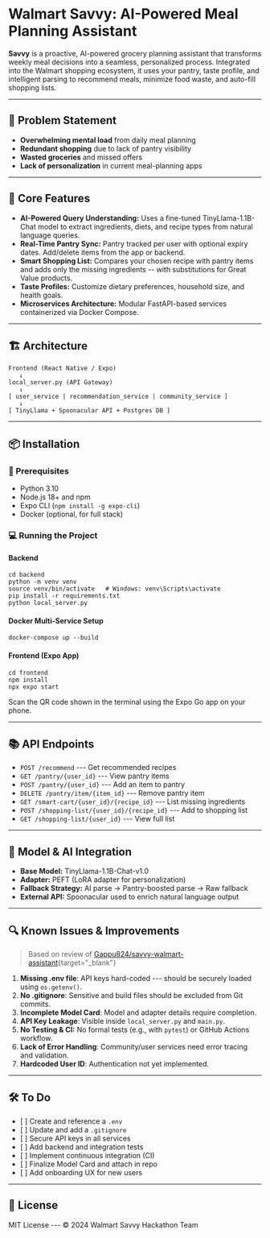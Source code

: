 # Walmart Savvy: AI-Powered Meal Planning Assistant

**Savvy** is a proactive, AI-powered grocery planning assistant that
transforms weekly meal decisions into a seamless, personalized process.
Integrated into the Walmart shopping ecosystem, it uses your pantry,
taste profile, and intelligent parsing to recommend meals, minimize food
waste, and auto-fill shopping lists.

------------------------------------------------------------------------

## 🧠 Problem Statement

-   **Overwhelming mental load** from daily meal planning
-   **Redundant shopping** due to lack of pantry visibility
-   **Wasted groceries** and missed offers
-   **Lack of personalization** in current meal-planning apps

------------------------------------------------------------------------

## 🚀 Core Features

-   **AI-Powered Query Understanding:** Uses a fine-tuned
    TinyLlama-1.1B-Chat model to extract ingredients, diets, and recipe
    types from natural language queries.
-   **Real-Time Pantry Sync:** Pantry tracked per user with optional
    expiry dates. Add/delete items from the app or backend.
-   **Smart Shopping List:** Compares your chosen recipe with pantry
    items and adds only the missing ingredients -- with substitutions
    for Great Value products.
-   **Taste Profiles:** Customize dietary preferences, household size,
    and health goals.
-   **Microservices Architecture:** Modular FastAPI-based services
    containerized via Docker Compose.

------------------------------------------------------------------------

## 🏗 Architecture

    Frontend (React Native / Expo)
       ↓
    local_server.py (API Gateway)
       ↓
    [ user_service | recommendation_service | community_service ]
       ↓
    [ TinyLlama + Spoonacular API + Postgres DB ]

------------------------------------------------------------------------

## 📦 Installation

### 🔧 Prerequisites

-   Python 3.10
-   Node.js 18+ and npm
-   Expo CLI (`npm install -g expo-cli`)
-   Docker (optional, for full stack)

### 💻 Running the Project

#### **Backend**

    cd backend
    python -m venv venv
    source venv/bin/activate   # Windows: venv\Scripts\activate
    pip install -r requirements.txt
    python local_server.py

#### **Docker Multi-Service Setup**

    docker-compose up --build

#### **Frontend (Expo App)**

    cd frontend
    npm install
    npx expo start

Scan the QR code shown in the terminal using the Expo Go app on your
phone.

------------------------------------------------------------------------

## 📚 API Endpoints

-   `POST /recommend` --- Get recommended recipes
-   `GET /pantry/{user_id}` --- View pantry items
-   `POST /pantry/{user_id}` --- Add an item to pantry
-   `DELETE /pantry/item/{item_id}` --- Remove pantry item
-   `GET /smart-cart/{user_id}/{recipe_id}` --- List missing ingredients
-   `POST /shopping-list/{user_id}/{recipe_id}` --- Add to shopping list
-   `GET /shopping-list/{user_id}` --- View full list

------------------------------------------------------------------------

## 🧠 Model & AI Integration

-   **Base Model:** TinyLlama-1.1B-Chat-v1.0
-   **Adapter:** PEFT (LoRA adapter for personalization)
-   **Fallback Strategy:** AI parse → Pantry-boosted parse → Raw
    fallback
-   **External API:** Spoonacular used to enrich natural language output

------------------------------------------------------------------------

## 🔍 Known Issues & Improvements

> Based on review of
> [Gappu824/savvy-walmart-assistant](https://github.com/Gappu824/savvy-walmart-assistant){target="_blank"}

1.  **Missing .env file**: API keys hard-coded --- should be securely
    loaded using `os.getenv()`.
2.  **No .gitignore**: Sensitive and build files should be excluded from
    Git commits.
3.  **Incomplete Model Card**: Model and adapter details require
    completion.
4.  **API Key Leakage**: Visible inside `local_server.py` and `main.py`.
5.  **No Testing & CI:** No formal tests (e.g., with `pytest`) or GitHub
    Actions workflow.
6.  **Lack of Error Handling**: Community/user services need error
    tracing and validation.
7.  **Hardcoded User ID**: Authentication not yet implemented.

------------------------------------------------------------------------

## 🛠 To Do

-   \[ \] Create and reference a `.env`
-   \[ \] Update and add a `.gitignore`
-   \[ \] Secure API keys in all services
-   \[ \] Add backend and integration tests
-   \[ \] Implement continuous integration (CI)
-   \[ \] Finalize Model Card and attach in repo
-   \[ \] Add onboarding UX for new users

------------------------------------------------------------------------

## 📄 License

MIT License --- © 2024 Walmart Savvy Hackathon Team
